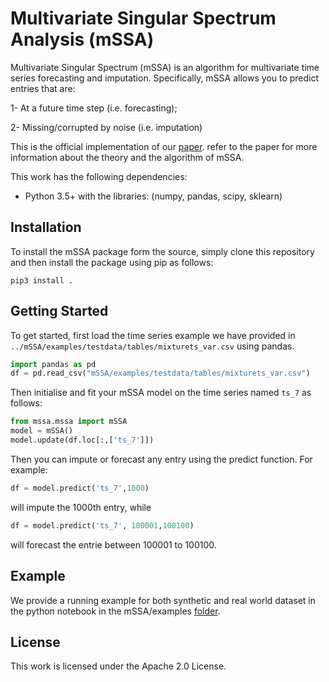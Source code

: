# Multivariate Singular Spectrum Analysis (mSSA)

Multivariate Singular Spectrum (mSSA) is an algorithm for multivariate time series forecasting and imputation. 
Specifically, mSSA allows you to predict entries that are:

1- At a future time step (i.e. forecasting);

2- Missing/corrupted by noise (i.e. imputation)


This is the official implementation of our  [paper](https://arxiv.org/abs/2006.13448). refer to the paper for  more information about the theory and the algorithm of mSSA.  


This work has the following dependencies:

- Python 3.5+ with the libraries: (numpy, pandas, scipy, sklearn)
 

## Installation
To install the mSSA package form the source, simply clone this repository and then install the package using pip as follows:

`pip3 install .`
 

## Getting Started
To get started, first load the time series example we have provided in `../mSSA/examples/testdata/tables/mixturets_var.csv` using pandas.

```python
import pandas as pd
df = pd.read_csv("mSSA/examples/testdata/tables/mixturets_var.csv")
```
Then initialise and fit your  mSSA model on the time series named `ts_7` as follows:
 
```python
from mssa.mssa import mSSA
model = mSSA()
model.update(df.loc[:,['ts_7']]) 
```
Then you can impute or forecast any entry using the predict function. For example:

```python
df = model.predict('ts_7',1000)
```

will impute the 1000th entry, while 
```python
df = model.predict('ts_7', 100001,100100)
```

will forecast the entrie between 100001 to 100100.

## Example
We provide a running example for both synthetic and real world dataset in the python notebook in the mSSA/examples  [folder](/mssa/examples/mSSA_notebook_example.ipynb).
## License 
This work is licensed under the Apache 2.0 License. 
